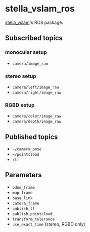 # stella_vslam_ros

[stella_vslam](https://github.com/stella-cv/stella_vslam)'s ROS package.

## Subscribed topics

### monocular setup

- `camera/image_raw`

### stereo setup

- `camera/left/image_raw`
- `camera/right/image_raw`

### RGBD setup

- `camera/color/image_raw`
- `camera/depth/image_raw`

## Published topics

- `~/camera_pose`
- `~/pointcloud`
- `/tf`

## Parameters

- `odom_frame`
- `map_frame`
- `base_link`
- `camera_frame`
- `publish_tf`
- `publish_pointcloud`
- `transform_tolerance`
- `use_exact_time` (stereo, RGBD only)
